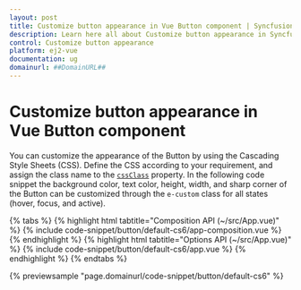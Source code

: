 ```yaml
---
layout: post
title: Customize button appearance in Vue Button component | Syncfusion
description: Learn here all about Customize button appearance in Syncfusion Vue Button component of Syncfusion Essential JS 2 and more.
control: Customize button appearance 
platform: ej2-vue
documentation: ug
domainurl: ##DomainURL##
---
```


# Customize button appearance in Vue Button component

You can customize the appearance of the Button by using the Cascading Style Sheets (CSS). Define the CSS according to your requirement, and assign the class name to the [`cssClass`](https://ej2.syncfusion.com/vue/documentation/api/button/#cssclass) property. In the following code snippet the background color, text color, height, width, and sharp corner of the Button can be customized through the `e-custom` class for all states (hover, focus, and active).

{% tabs %}
{% highlight html tabtitle="Composition API (~/src/App.vue)" %}
{% include code-snippet/button/default-cs6/app-composition.vue %}
{% endhighlight %}
{% highlight html tabtitle="Options API (~/src/App.vue)" %}
{% include code-snippet/button/default-cs6/app.vue %}
{% endhighlight %}
{% endtabs %}
        
{% previewsample "page.domainurl/code-snippet/button/default-cs6" %}
